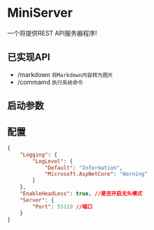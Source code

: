 # MiniServer

一个将提供REST API服务器程序!

## 已实现API
- /markdown `将Markdown内容转为图片`
- /commamd `执行系统命令`




## 启动参数


## 配置

```json
{
    "Logging": {
        "LogLevel": {
            "Default": "Information",
            "Microsoft.AspNetCore": "Warning"
        }
    },
    "EnableHeadLess": true, //是否开启无头模式
    "Server": {
        "Port": 55119 //端口
    }
}
```
